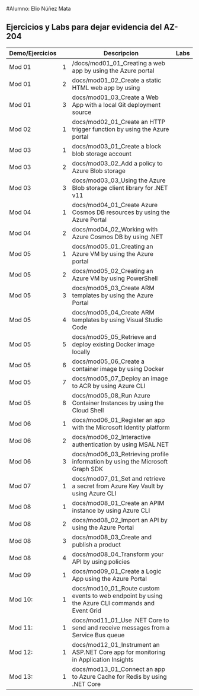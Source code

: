 
#Alumno: Elio Núñez Mata

## Ejercicios y Labs para dejar evidencia del AZ-204

| Demo/Ejercicios |      | Descripcion                                                  | Labs |
| --------------- | ---- | ------------------------------------------------------------ | ---- |
| Mod 01          | 1    | /docs/mod01_01_Creating a web app by using the Azure portal |      |
| Mod 01          | 2    | docs/mod01_02_Create a static HTML web app by using      |      |
| Mod 01          | 3    | docs/mod01_03_Create a Web App with a local Git  deployment source |      |
| Mod 02          | 1    | docs/mod02_01_Create an HTTP trigger function by using  the Azure portal |      |
| Mod 03          | 1    | docs/mod03_01_Create a block blob storage account        |      |
| Mod 03          | 2    | docs/mod03_02_Add a policy to Azure Blob storage         |      |
| Mod 03          | 3    | docs/mod03_03_Using the Azure Blob storage client  library for .NET v11 |      |
| Mod 04          | 1    | docs/mod04_01_Create Azure Cosmos DB resources by using  the Azure Portal |      |
| Mod 04          | 2    | docs/mod04_02_Working with Azure Cosmos DB by using  .NET |      |
| Mod 05          | 1    | docs/mod05_01_Creating an Azure VM by using the Azure  portal |      |
| Mod 05          | 2    | docs/mod05_02_Creating an Azure VM by using  PowerShell  |      |
| Mod 05          | 3    | docs/mod05_03_Create ARM templates by using the Azure  Portal |      |
| Mod 05          | 4    | docs/mod05_04_Create ARM templates by using Visual  Studio Code |      |
| Mod 05          | 5    | docs/mod05_05_Retrieve and deploy existing Docker image  locally |      |
| Mod 05          | 6    | docs/mod05_06_Create a container image by using  Docker  |      |
| Mod 05          | 7    | docs/mod05_07_Deploy an image to ACR by using Azure  CLI |      |
| Mod 05          | 8    | docs/mod05_08_Run Azure Container Instances by using the  Cloud Shell |      |
| Mod 06          | 1    | docs/mod06_01_Register an app with the Microsoft  Identity platform |      |
| Mod 06          | 2    | docs/mod06_02_Interactive authentication by using  MSAL.NET |      |
| Mod 06          | 3    | docs/mod06_03_Retrieving profile information by using  the Microsoft Graph SDK |      |
| Mod 07          | 1    | docs/mod07_01_Set and retrieve a secret from Azure Key  Vault by using Azure CLI |      |
| Mod 08          | 1    | docs/mod08_01_Create an APIM instance by using Azure  CLI |      |
| Mod 08          | 2    | docs/mod08_02_Import an API by using the Azure  Portal   |      |
| Mod 08          | 3    | docs/mod08_03_Create and publish a product               |      |
| Mod 08          | 4    | docs/mod08_04_Transform your API by using policies       |      |
| Mod 09          | 1    | docs/mod09_01_Create a Logic App using the Azure  Portal |      |
| Mod 10:         | 1    | docs/mod10_01_Route custom events to web endpoint by  using the Azure CLI commands and Event Grid |      |
| Mod 11:         | 1    | docs/mod11_01_Use .NET Core to send and receive messages  from a Service Bus queue |      |
| Mod 12:         | 1    | docs/mod12_01_Instrument an ASP.NET Core app for  monitoring in Application Insights |      |
| Mod 13:         | 1    | docs/mod13_01_Connect an app to Azure Cache for Redis by  using .NET Core |      |
